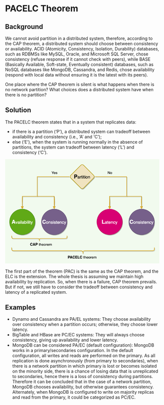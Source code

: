 # PACELC Theorem

## Background

We cannot avoid partition in a distributed system, therefore, according to the CAP theorem, a distributed system should choose between consistency or availability. ACID (Atomicity, Consistency, Isolation, Durability) databases, such as RDBMSs like MySQL, Oracle, and Microsoft SQL Server, chose consistency (refuse response if it cannot check with peers), while BASE (Basically Available, Soft-state, Eventually consistent) databases, such as NoSQL databases like MongoDB, Cassandra, and Redis, chose availability (respond with local data without ensuring it is the latest with its peers).

One place where the CAP theorem is silent is what happens when there is no network partition? What choices does a distributed system have when there is no partition?

## Solution

The PACELC theorem states that in a system that replicates data:
- if there is a partition (‘P’), a distributed system can tradeoff between availability and consistency (i.e., ‘A’ and ‘C’);
- else (‘E’), when the system is running normally in the absence of partitions, the system can tradeoff between latency (‘L’) and consistency (‘C’).

![PACELC Theorem](pacelc-theorem.png)

The first part of the theorem (PAC) is the same as the CAP theorem, and the ELC is the extension. The whole thesis is assuming we maintain high availability by replication. So, when there is a failure, CAP theorem prevails. But if not, we still have to consider the tradeoff between consistency and latency of a replicated system.

## Examples

- Dynamo and Cassandra are PA/EL systems: They choose availability over consistency when a partition occurs; otherwise, they choose lower latency.
- BigTable and HBase are PC/EC systems: They will always choose consistency, giving up availability and lower latency.
- MongoDB can be considered PA/EC (default configuration): MongoDB works in a primary/secondaries configuration. In the default configuration, all writes and reads are performed on the primary. As all replication is done asynchronously (from primary to secondaries), when there is a network partition in which primary is lost or becomes isolated on the minority side, there is a chance of losing data that is unreplicated to secondaries, hence there is a loss of consistency during partitions. Therefore it can be concluded that in the case of a network partition, MongoDB chooses availability, but otherwise guarantees consistency. Alternately, when MongoDB is configured to write on majority replicas and read from the primary, it could be categorized as PC/EC.

